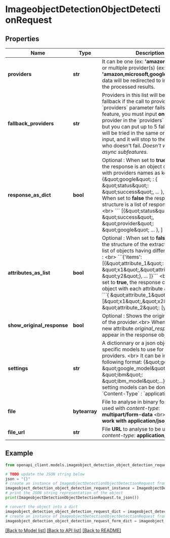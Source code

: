 # ImageobjectDetectionObjectDetectionRequest


## Properties

Name | Type | Description | Notes
------------ | ------------- | ------------- | -------------
**providers** | **str** | It can be one (ex: **&#39;amazon&#39;** or **&#39;google&#39;**) or multiple provider(s) (ex: **&#39;amazon,microsoft,google&#39;**)             that the data will be redirected to in order to get the processed results. | 
**fallback_providers** | **str** | Providers in this list will be used as fallback if the call to provider in &#x60;providers&#x60; parameter fails.     To use this feature, you must input **only one** provider in the &#x60;providers&#x60; parameter. but you can put up to 5 fallbacks.  They will be tried in the same order they are input, and it will stop to the first provider who doesn&#39;t fail.   *Doesn&#39;t work with async subfeatures.*      | [optional] 
**response_as_dict** | **bool** | Optional : When set to **true** (default), the response is an object of responses with providers names as keys : &lt;br&gt;                    &#x60;&#x60;&#x60; {\&quot;google\&quot; : { \&quot;status\&quot;: \&quot;success\&quot;, ... }, } &#x60;&#x60;&#x60; &lt;br&gt;                 When set to **false** the response structure is a list of response objects : &lt;br&gt;                     &#x60;&#x60;&#x60; [{\&quot;status\&quot;: \&quot;success\&quot;, \&quot;provider\&quot;: \&quot;google\&quot; ... }, ] &#x60;&#x60;&#x60;. &lt;br&gt;                    | [optional] [default to True]
**attributes_as_list** | **bool** | Optional : When set to **false** (default) the structure of the extracted items is list of objects having different attributes : &lt;br&gt;      &#x60;&#x60;&#x60;{&#39;items&#39;: [{\&quot;attribute_1\&quot;: \&quot;x1\&quot;,\&quot;attribute_2\&quot;: \&quot;y2\&quot;}, ... ]}&#x60;&#x60;&#x60; &lt;br&gt;      When it is set to **true**, the response contains an object with each attribute as a list : &lt;br&gt;      &#x60;&#x60;&#x60;{ \&quot;attribute_1\&quot;: [\&quot;x1\&quot;,\&quot;x2\&quot;, ...], \&quot;attribute_2\&quot;: [y1, y2, ...]}&#x60;&#x60;&#x60;  | [optional] [default to False]
**show_original_response** | **bool** | Optional : Shows the original response of the provider.&lt;br&gt;         When set to **true**, a new attribute *original_response* will appear in the response object. | [optional] [default to False]
**settings** | **str** | A dictionnary or a json object to specify specific models to use for some providers. &lt;br&gt;                     It can be in the following format: {\&quot;google\&quot; : \&quot;google_model\&quot;, \&quot;ibm\&quot;: \&quot;ibm_model\&quot;...}.                      **Caution**: setting models can be done only with &#x60;Content-Type&#x60; : &#x60;application/json&#x60;.                       | [optional] 
**file** | **bytearray** | File to analyse in binary format to be used with *content-type*: **multipart/form-data** &lt;br&gt; **Does not work with application/json !** | [optional] 
**file_url** | **str** | File **URL** to analyse to be used with with *content-type*: **application/json**. | [optional] 

## Example

```python
from openapi_client.models.imageobject_detection_object_detection_request import ImageobjectDetectionObjectDetectionRequest

# TODO update the JSON string below
json = "{}"
# create an instance of ImageobjectDetectionObjectDetectionRequest from a JSON string
imageobject_detection_object_detection_request_instance = ImageobjectDetectionObjectDetectionRequest.from_json(json)
# print the JSON string representation of the object
print(ImageobjectDetectionObjectDetectionRequest.to_json())

# convert the object into a dict
imageobject_detection_object_detection_request_dict = imageobject_detection_object_detection_request_instance.to_dict()
# create an instance of ImageobjectDetectionObjectDetectionRequest from a dict
imageobject_detection_object_detection_request_form_dict = imageobject_detection_object_detection_request.from_dict(imageobject_detection_object_detection_request_dict)
```
[[Back to Model list]](../README.md#documentation-for-models) [[Back to API list]](../README.md#documentation-for-api-endpoints) [[Back to README]](../README.md)


